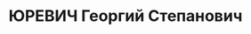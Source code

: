 ---
title: ЮРЕВИЧ Георгий Степанович
description: "Род. в 1911, Бессарабская губ., украинец, обр.: грамотный. Начальник\
  \ отдела труда и кадров Управления КЖД в г. Красноярске. \n  Арестован 02.07.1937.\
  \ Обв.: участие в к.-р. организации. Решение: ДТО УНКВД КЖД, 03.07.1940 – Дело прекращено\
  \ по реабилитирующим основаниям (ст. 204 п. «б» УПК РСФСР)"
---